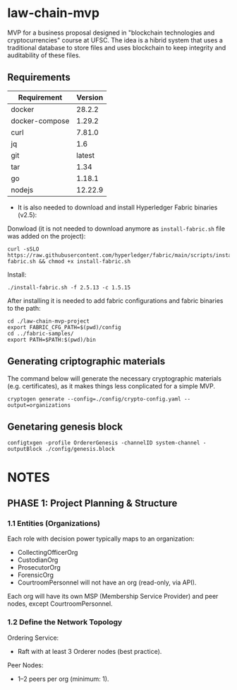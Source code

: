 # law-chain-mvp
MVP for a business proposal designed in "blockchain technologies and cryptocurrencies" course at UFSC. The idea is a hibrid system that uses a traditional database to store files and uses blockchain to keep integrity and auditability of these files.


## Requirements

Requirement | Version
--- | --- 
docker | 28.2.2 
docker-compose | 1.29.2 
curl | 7.81.0
jq | 1.6
git | latest
tar | 1.34
go | 1.18.1
nodejs | 12.22.9
 

- It is also needed to download and install Hyperledger Fabric binaries (v2.5):


Donwload (it is not needed to download anymore as ```install-fabric.sh``` file was added on the project):
```
curl -sSLO https://raw.githubusercontent.com/hyperledger/fabric/main/scripts/install-fabric.sh && chmod +x install-fabric.sh
```


Install:
```
./install-fabric.sh -f 2.5.13 -c 1.5.15
```


After installing it is needed to add fabric configurations and fabric binaries to the path:
```
cd ./law-chain-mvp-project
export FABRIC_CFG_PATH=$(pwd)/config
cd ../fabric-samples/
export PATH=$PATH:$(pwd)/bin
```

## Generating criptographic materials

The command below will generate the necessary cryptographic materials (e.g. certificates), as it makes things less conplicated for a simple MVP.
```
cryptogen generate --config=./config/crypto-config.yaml --output=organizations
```

## Genetaring genesis block
```
configtxgen -profile OrdererGenesis -channelID system-channel -outputBlock ./config/genesis.block
```

# NOTES

## PHASE 1: Project Planning & Structure

### 1.1 Entities (Organizations)
Each role with decision power typically maps to an organization:

- CollectingOfficerOrg
- CustodianOrg
- ProsecutorOrg
- ForensicOrg
- CourtroomPersonnel will not have an org (read-only, via API).

Each org will have its own MSP (Membership Service Provider) and peer nodes, except CourtroomPersonnel.

### 1.2 Define the Network Topology
Ordering Service: 
- Raft with at least 3 Orderer nodes (best practice).

Peer Nodes:
- 1–2 peers per org (minimum: 1).





